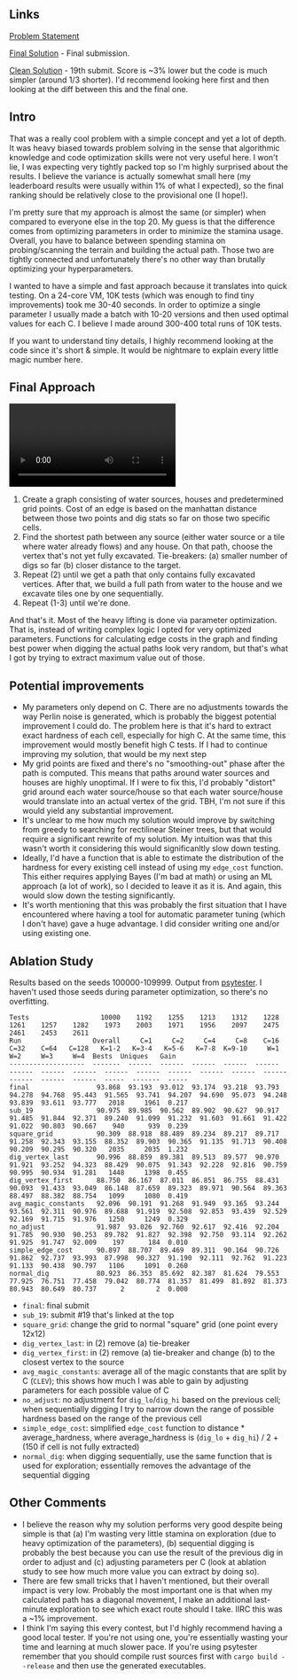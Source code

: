 ## Links

[Problem Statement](https://atcoder.jp/contests/ahc018)

[Final Solution](https://github.com/FakePsyho/cpcontests/blob/master/atcoder/ahc018/main.cpp) - Final submission. 

[Clean Solution](https://github.com/FakePsyho/cpcontests/blob/master/atcoder/ahc018/main_19.cpp) - 19th submit. Score is ~3% lower but the code is much simpler (around 1/3 shorter). I'd recommend looking here first and then looking at the diff between this and the final one.


## Intro

That was a really cool problem with a simple concept and yet a lot of depth. It was heavy biased towards problem solving in the sense that algorithmic knowledge and code optimization skills were not very useful here. I won't lie, I was expecting very tightly packed top so I'm highly surprised about the results. I believe the variance is actually somewhat small here (my leaderboard results were usually within 1% of what I expected), so the final ranking should be relatively close to the provisional one (I hope!).

I'm pretty sure that my approach is almost the same (or simpler) when compared to everyone else in the top 20. My guess is that the difference comes from optimizing parameters in order to minimize the stamina usage. Overall, you have to balance between spending stamina on probing/scanning the terrain and building the actual path. Those two are tightly connected and unfortunately there's no other way than brutally optimizing your hyperparameters.

I wanted to have a simple and fast approach because it translates into quick testing. On a 24-core VM, 10K tests (which was enough to find tiny improvements) took me 30-40 seconds. In order to optimize a single parameter I usually made a batch with 10-20 versions and then used optimal values for each C. I believe I made around 300-400 total runs of 10K tests. 

If you want to understand tiny details, I highly recommend looking at the code since it's short & simple. It would be nightmare to explain every little magic number here.


## Final Approach

![](https://github.com/FakePsyho/cpcontests/blob/master/atcoder/ahc018/seed100047.mp4)

1. Create a graph consisting of water sources, houses and predetermined grid points. Cost of an edge is based on the manhattan distance between those two points and dig stats so far on those two specific cells.
2. Find the shortest path between any source (either water source or a tile where water already flows) and any house. On that path, choose the vertex that's not yet fully excavated. Tie-breakers: (a) smaller number of digs so far (b) closer distance to the target.
3. Repeat (2) until we get a path that only contains fully excavated vertices. After that, we build a full path from water to the house and we excavate tiles one by one sequentially. 
4. Repeat (1-3) until we're done.

And that's it. Most of the heavy lifting is done via parameter optimization. That is, instead of writing complex logic I opted for very optimized parameters. Functions for calculating edge costs in the graph and finding best power when digging the actual paths look very random, but that's what I got by trying to extract maximum value out of those.


## Potential improvements

- My parameters only depend on C. There are no adjustments towards the way Perlin noise is generated, which is probably the biggest potential improvement I could do. The problem here is that it's hard to extract exact hardness of each cell, especially for high C. At the same time, this improvement would mostly benefit high C tests. If I had to continue improving my solution, that would be my next step
- My grid points are fixed and there's no "smoothing-out" phase after the path is computed. This means that paths around water sources and houses are highly unoptimal. If I were to fix this, I'd probably "distort" grid around each water source/house so that each water source/house would translate into an actual vertex of the grid. TBH, I'm not sure if this would yield any substantial improvement.
- It's unclear to me how much my solution would improve by switching from greedy to searching for rectilinear Steiner trees, but that would require a significant rewrite of my solution. My intuition was that this wasn't worth it considering this would significanltly slow down testing.
- Ideally, I'd have a function that is able to estimate the distribution of the hardness for every existing cell instead of using my `edge_cost` function. This either requires applying Bayes (I'm bad at math) or using an ML approach (a lot of work), so I decided to leave it as it is. And again, this would slow down the testing significantly.
- It's worth mentioning that this was probably the first situation that I have encountered where having a tool for automatic parameter tuning (which I don't have) gave a huge advantage. I did consider writing one and/or using existing one. 


## Ablation Study

Results based on the seeds 100000-109999. Output from [psytester](https://github.com/FakePsyho/psytester). I haven't used those seeds during parameter optimization, so there's no overfitting.


```
Tests                  10000    1192    1255    1213    1312    1228    1261    1257    1282    1973    2003    1971    1956    2097    2475    2461    2453    2611
Run                  Overall     C=1     C=2     C=4     C=8    C=16    C=32    C=64   C=128   K=1-2   K=3-4   K=5-6   K=7-8  K=9-10     W=1     W=2     W=3     W=4  Bests  Uniques   Gain
-------------------  -------  ------  ------  ------  ------  ------  ------  ------  ------  ------  ------  ------  ------  ------  ------  ------  ------  ------  -----  -------  -----
final                 93.868  93.193  93.012  93.174  93.218  93.793  94.278  94.768  95.443  91.565  93.741  94.207  94.690  95.073  94.248  93.839  93.611  93.777   2018     1961  0.217
sub_19                90.975  89.985  90.562  89.902  90.627  90.917  91.485  91.844  92.371  89.240  91.099  91.232  91.603  91.661  91.422  91.022  90.803  90.667    940      939  0.239
square_grid           90.309  88.918  88.489  89.234  89.217  89.717  91.258  92.343  93.155  88.352  89.903  90.365  91.135  91.713  90.408  90.209  90.295  90.320   2035     2035  1.232
dig_vertex_last       90.996  88.859  89.381  89.513  89.577  90.970  91.921  93.252  94.323  88.429  90.075  91.343  92.228  92.816  90.759  90.995  90.934  91.281   1448     1398  0.455
dig_vertex_first      88.750  86.167  87.011  86.851  86.755  88.431  90.093  91.433  93.049  86.148  87.659  89.323  89.971  90.564  89.363  88.497  88.382  88.754   1099     1080  0.419
avg_magic_constants   92.096  90.191  91.268  91.949  93.165  93.244  93.561  92.311  90.976  89.688  91.919  92.508  92.853  93.439  92.529  92.169  91.715  91.976   1250     1249  0.329
no_adjust             91.987  93.026  92.760  92.617  92.416  92.204  91.785  90.930  90.253  89.782  91.827  92.398  92.750  93.114  92.262  91.925  91.747  92.009    197      184  0.010
simple_edge_cost      90.897  88.707  89.469  89.311  90.164  90.726  91.862  92.737  93.993  87.998  90.327  91.190  92.111  92.762  91.223  91.133  90.438  90.797   1106     1091  0.260
normal_dig            80.923  86.353  85.692  82.387  81.624  79.553  77.925  76.751  77.458  79.042  80.774  81.357  81.499  81.892  81.373  80.943  80.649  80.737      2        2  0.000
```


- `final`: final submit
- `sub_19`: submit #19 that's linked at the top
- `square_grid`: change the grid to normal "square" grid (one point every 12x12)
- `dig_vertex_last`: in (2) remove (a) tie-breaker
- `dig_vertex_first`: in (2) remove (a) tie-breaker and change (b) to the closest vertex to the source
- `avg_magic_constants`: average all of the magic constants that are split by C (`CLEV`); this shows how much I was able to gain by adjusting parameters for each possible value of C
- `no_adjust`: no adjustment for `dig_lo`/`dig_hi` based on the previous cell; when sequentially digging I try to narrow down the range of possible hardness based on the range of the previous cell
- `simple_edge_cost`: simplified `edge_cost` function to distance * average_hardness, where average_hardness is (`dig_lo` + `dig_hi`) / 2 + (150 if cell is not fully extracted)
- `normal_dig`: when digging sequentially, use the same function that is used for exploration; essentially removes the advantage of the sequential digging

## Other Comments

- I believe the reason why my solution performs very good despite being simple is that (a) I'm wasting very little stamina on exploration (due to heavy optimization of the parameters), (b) sequential digging is probably the best because you can use the result of the previous dig in order to adjust and (c) adjusting parameters per C (look at ablation study to see how much more value you can extract by doing so).
- There are few small tricks that I haven't mentioned, but their overall impact is very low. Probably the most important one is that when my calculated path has a diagonal movement, I make an additional last-minute exploration to see which exact route should I take. IIRC this was a ~1% improvement. 
- I think I'm saying this every contest, but I'd highly recommend having a good local tester. If you're not using one, you're essentially wasting your time and learning at much slower pace. If you're using psytester remember that you should compile rust sources first with `cargo build --release` and then use the generated executables.
